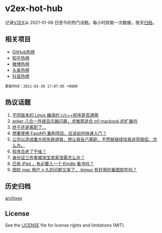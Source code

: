 # v2ex-hot-hub

 记录[V2EX](https://www.v2ex.com/)从 2021-01-06 日至今的热门话题。每小时抓取一次数据，按天[归档](archives)。
 
 ## 相关项目

- [GitHub热榜](https://github.com/lonnyzhang423/github-hot-hub)
- [知乎热榜](https://github.com/lonnyzhang423/zhihu-hot-hub)
- [微博热榜](https://github.com/lonnyzhang423/weibo-hot-hub)
- [头条热榜](https://github.com/lonnyzhang423/toutiao-hot-hub)
- [抖音热榜](https://github.com/lonnyzhang423/douyin-hot-hub)


 `更新时间：2021-01-30 17:07:05 +0800`

## 热议话题

1. [不同版本的 Linux 编译的 c/c++程序是否通用](https://www.v2ex.com/t/749654)
1. [anker 八合一外接显示器闪屏，求推荐适合 m1 macbook 的扩展坞](https://www.v2ex.com/t/749663)
1. [终于还是离职了...](https://www.v2ex.com/t/749695)
1. [想要使用 FastAPI 重构项目，应该如何快速入门？](https://www.v2ex.com/t/749706)
1. [公司以造成重大损失辞退我，想让我自己离职，不然就继续找我追究赔偿，怎么办。](https://www.v2ex.com/t/749825)
1. [程序员老了干啥？](https://www.v2ex.com/t/749714)
1. [身份证三件套被淘宝卖家泄露怎么办？](https://www.v2ex.com/t/749777)
1. [已有 iPad ，有必要入一个 Kindle 看书吗？](https://www.v2ex.com/t/749726)
1. [困扰 mac 用户 n 久的问题又来了， bigsur 有好用的看图软件吗？](https://www.v2ex.com/t/749799)

## 历史归档

[archives](archives)

## License

See the [LICENSE](LICENSE) file for license rights and limitations (MIT).
